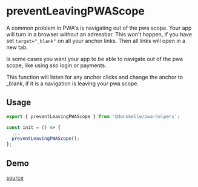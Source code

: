 # preventLeavingPWAScope

A common problem in PWA's is navigating out of the pwa scope. Your app will turn in a browser without an adressbar. This won't happen, if you have set `target="_blank"` on all your anchor links.
Then all links will open in a new tab.

Is some cases you want your app to be able to navigate out of the pwa scope, like using sso login or payments.

This function will listen for any anchor clicks and change the anchor to \_blank, if it is a navigation is leaving your pwa scope.

## Usage

```ts
export { preventLeavingPWAScope } from '@donskelle/pwa-helpers';

const init = () => {
  ...
  preventLeavingPWAScope();
};
```

<script setup>
import Demo from './demo.vue'
</script>

## Demo

<DemoContainer>
  <p class="demo-source-link"><a href="https://github.com/donskelle/pwa-helpers/tree/master/packages/functions/preventLeavingPWAScope/demo.vue" targat="blank">source</a></p>
  <Demo/>
</DemoContainer>
